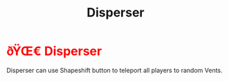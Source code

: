 ﻿---
lang: en-US
title: Disperser
prev: Devourer
next: Eraser
---
# <font color=red>ðŸŒ€ <b>Disperser</b></font> <Badge text="Hindering" type="tip" vertical="middle"/>

Disperser can use Shapeshift button to teleport all players to random Vents.<br>

